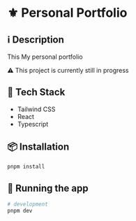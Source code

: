 # ⚜️ Personal Portfolio

## ℹ️ Description
This My personal portfolio

⚠️ This project is currently still in progress

## 🔮 Tech Stack

- Tailwind CSS
- React
- Typescript

## 📦 Installation

```bash
pnpm install
```

## 🚀 Running the app

```bash
# development
pnpm dev
```
